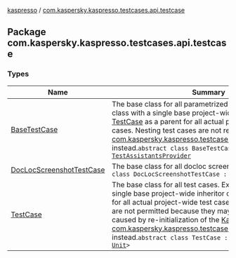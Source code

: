[kaspresso](../index.md) / [com.kaspersky.kaspresso.testcases.api.testcase](./index.md)

## Package com.kaspersky.kaspresso.testcases.api.testcase

### Types

| Name | Summary |
|---|---|
| [BaseTestCase](-base-test-case/index.md) | The base class for all parametrized test cases. Extend this class with a single base project-wide inheritor of [TestCase](-test-case/index.md) as a parent for all actual project-wide test cases. Nesting test cases are not recommended, use [com.kaspersky.kaspresso.testcases.api.scenario.Scenario](../com.kaspersky.kaspresso.testcases.api.scenario/-scenario/index.md) instead.`abstract class BaseTestCase<InitData, Data> : `[`TestAssistantsProvider`](../com.kaspersky.kaspresso.testcases.core.testassistants/-test-assistants-provider/index.md) |
| [DocLocScreenshotTestCase](-doc-loc-screenshot-test-case/index.md) | The base class for all docloc screenshot tests.`abstract class DocLocScreenshotTestCase : `[`TestCase`](-test-case/index.md) |
| [TestCase](-test-case/index.md) | The base class for all test cases. Extend this class with a single base project-wide inheritor of [TestCase](-test-case/index.md) as a parent for all actual project-wide test cases. Nesting test cases are not permitted because they may produce an exception caused by re-initialization of the [Kaspresso](../com.kaspersky.kaspresso.kaspresso/-kaspresso/index.md), use [com.kaspersky.kaspresso.testcases.api.scenario.Scenario](../com.kaspersky.kaspresso.testcases.api.scenario/-scenario/index.md) instead.`abstract class TestCase : `[`BaseTestCase`](-base-test-case/index.md)`<`[`Unit`](https://kotlinlang.org/api/latest/jvm/stdlib/kotlin/-unit/index.html)`, `[`Unit`](https://kotlinlang.org/api/latest/jvm/stdlib/kotlin/-unit/index.html)`>` |
